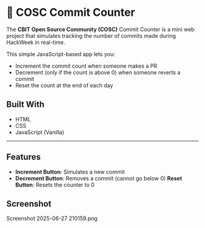 # 🚀 COSC Commit Counter

The **CBIT Open Source Community (COSC)** Commit Counter is a mini web project that simulates tracking the number of commits made during HackWeek in real-time.

This simple JavaScript-based app lets you:
- Increment the commit count when someone makes a PR
- Decrement (only if the count is above 0) when someone reverts a commit
- Reset the count at the end of each day


## Built With

-  HTML
-  CSS
-  JavaScript (Vanilla)

---

## Features

- **Increment Button**: Simulates a new commit
-  **Decrement Button**: Removes a commit (cannot go below 0)
**Reset Button**: Resets the counter to 0
## Screenshot 
 Screenshot 2025-06-27 210159.png


